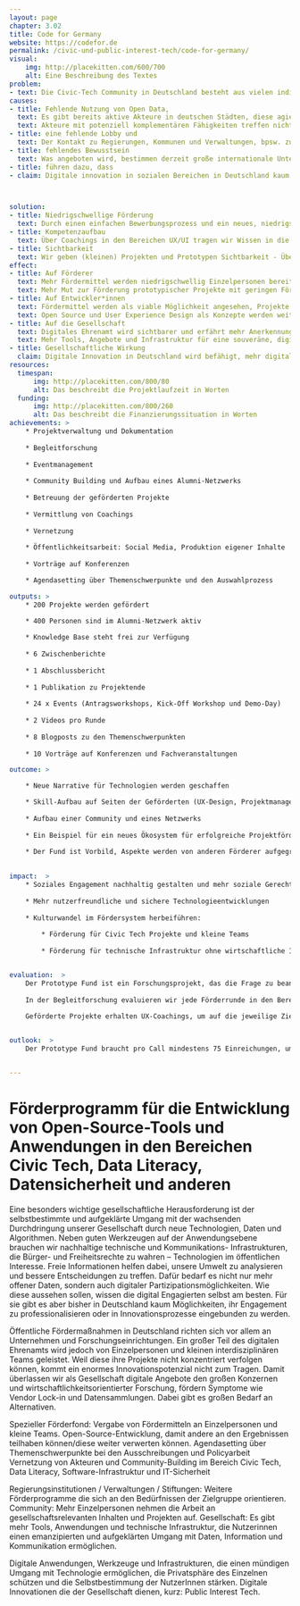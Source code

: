 ```yaml
---
layout: page
chapter: 3.02
title: Code for Germany
website: https://codefor.de
permalink: /civic-und-public-interest-tech/code-for-germany/
visual:
    img: http://placekitten.com/600/700
    alt: Eine Beschreibung des Textes
problem: 
- text: Die Civic-Tech Community in Deutschland besteht aus vielen individuellen Gruppierungen, die mit ähnlichen Problemen konfrontiert sind, aber kein Netzwerk und keine Lobby haben. 
causes:
- title: Fehlende Nutzung von Open Data,
  text: Es gibt bereits aktive Akteure in deutschen Städten, diese agieren aber für sich und ohne Infrastruktur
  text: Akteure mit potenziell komplementären Fähigkeiten treffen nicht aufeinander.
- title: eine fehlende Lobby und
  text: Der Kontakt zu Regierungen, Kommunen und Verwaltungen, bpsw. zum Erlangen von Daten, ist für einzelne Akteure schwierig umsetzbar.
- title: fehlendes Bewusstsein
  text: Was angeboten wird, bestimmen derzeit große internationale Unternehmen oder Kapitalgeber. Das Wissen darüber, was benötigt wird und skaliert, liegt bei der Gesellschaft, wird aber nicht abgerufen.
- title: führen dazu, dass
- claim: Digitale innovation in sozialen Bereichen in Deutschland kaum stattfindet und viele Technologien/Werkzeuge in den “Überwachungskapitalismus” eingebunden sind und somit keine nachhaltigen und sicheren alternativen Infrastrukturen bestehen.



solution:
- title: Niedrigschwellige Förderung
  text: Durch einen einfachen Bewerbungsprozess und ein neues, niedrigschwelliges Förderverfahren zeigen wir, dass die Förderung von digitalen Innovationen aus der Gesellschaft möglich ist.
- title: Kompetenzaufbau
  text: Über Coachings in den Bereichen UX/UI tragen wir Wissen in die Open-Source-Community, die auch bei der Umsetzung weiterer Projekte helfen kann. 
- title: Sichtbarkeit
  text: Wir geben (kleinen) Projekten und Prototypen Sichtbarkeit - Über unsere Webseite, Medien, Konferenzen und andere Veranstaltungen sowie aktive Vernetzungsarbeit.
effect:
- title: Auf Förderer 
  text: Mehr Fördermittel werden niedrigschwellig Einzelpersonen bereitgestellt. 
  text: Mehr Mut zur Förderung prototypischer Projekte mit geringen Fördersummen.
- title: Auf Entwickler*innen
  text: Fördermittel werden als viable Möglichkeit angesehen, Projekte umzusetzen.
  text: Open Source und User Experience Design als Konzepte werden weiter verbreitet.
- title: Auf die Gesellschaft
  text: Digitales Ehrenamt wird sichtbarer und erfährt mehr Anerkennung.
  text: Mehr Tools, Angebote und Infrastruktur für eine souveräne, digital handlungsfähige, informierte Gesellschaft
- title: Gesellschaftliche Wirkung
  claim: Digitale Innovation in Deutschland wird befähigt, mehr digitale Tools und sichere Infrastruktur werden für die Gesellschaft geschaffen.
resources:
  timespan:
      img: http://placekitten.com/800/80
      alt: Das beschreibt die Projektlaufzeit in Worten
  funding:
      img: http://placekitten.com/800/260
      alt: Das beschreibt die Finanzierungssituation in Worten
achievements: >
    * Projektverwaltung und Dokumentation
    
    * Begleitforschung
    
    * Eventmanagement
    
    * Community Building und Aufbau eines Alumni-Netzwerks
    
    * Betreuung der geförderten Projekte
    
    * Vermittlung von Coachings
    
    * Vernetzung
    
    * Öffentlichkeitsarbeit: Social Media, Produktion eigener Inhalte
    
    * Vorträge auf Konferenzen

    * Agendasetting über Themenschwerpunkte und den Auswahlprozess

outputs: >
    * 200 Projekte werden gefördert

    * 400 Personen sind im Alumni-Netzwerk aktiv
   
    * Knowledge Base steht frei zur Verfügung
   
    * 6 Zwischenberichte
   
    * 1 Abschlussbericht
   
    * 1 Publikation zu Projektende
   
    * 24 x Events (Antragsworkshops, Kick-Off Workshop und Demo-Day)
   
    * 2 Videos pro Runde
  
    * 8 Blogposts zu den Themenschwerpunkten
    
    * 10 Vorträge auf Konferenzen und Fachveranstaltungen

outcome: >

    * Neue Narrative für Technologien werden geschaffen

    * Skill-Aufbau auf Seiten der Geförderten (UX-Design, Projektmanagement etc.)
    
    * Aufbau einer Community und eines Netzwerks
    
    * Ein Beispiel für ein neues Ökosystem für erfolgreiche Projektförderung wird geschaffen
    
    * Der Fund ist Vorbild, Aspekte werden von anderen Förderer aufgegriffen

     
impact:  >
    * Soziales Engagement nachhaltig gestalten und mehr soziale Gerechtigkeit und Chancengleichheit bewirken
    
    * Mehr nutzerfreundliche und sichere Technologieentwicklungen
    
    * Kulturwandel im Fördersystem herbeiführen:
        
        * Förderung für Civic Tech Projekte und kleine Teams
        
        * Förderung für technische Infrastruktur ohne wirtschaftliche Interessen


evaluation:  >
    Der Prototype Fund ist ein Forschungsprojekt, das die Frage zu beantworten sucht, wie neue Zielgruppen für öffentliche Fördergelder erschlossen werden können, und wie die öffentlichen Fördermaßnahmen so angepasst werden können, dass sie für neue Zielgruppen auch viabel sind. Im Zuge der aktuellen Diskussion über Innovationsförderung sind Einzelpersonen und kleine Teams die Zielgruppe des Prototype Funds, für die es bisher keine niedrigschwellige öffentliche Förderung gibt. Der Prototype Fund richtet sich gezielt an Softwareentwickler\*innen und kleine, interdisziplinäre Teams, die gesellschaftliche Themen vorantreiben. 
    
    In der Begleitforschung evaluieren wir jede Förderrunde in den Bereichen Outreach, Bewerbungs- und Bewertungsprozess sowie die Umsetzungsphase, und passen von Runde zu Runde die Modalitäten weiter an. Besonders hervorzuheben ist hier die Anhebung der Förderquote von 60% auf 95%, wodurch sich der notwendige Eigenanteil für die Projekte deutlich verringert hat. 
    
    Geförderte Projekte erhalten UX-Coachings, um auf die jeweilige Zielgruppe angepasst und besser nutzbar zu werden. Die Coachings wurden von den geförderten Projekten durchweg positiv evaluiert. Zusätzlich dazu wollen wir nun auch Coachings in den Bereichen Kommunikation und Außendarstellung sowie Finanzen anbieten. 


outlook:  >    
    Der Prototype Fund braucht pro Call mindestens 75 Einreichungen, um fortgeführt zu werden. Mit Blick auf die bisherigen Einreichungszahlen ist das nicht zu befürchten. Aufgrund des großen Rückhalls in den ersten beiden Runden wurde das Projekt im Sommer 2017 um zwei Jahre und vier weitere Runden verlängert. Deshalb legen wir ein Augenmerk darauf, mit jedem Call neue Zielgruppen anzusprechen und das Feld der Einreichenden zu diversifizieren. 


---
```



# Förderprogramm für die Entwicklung von Open-Source-Tools und Anwendungen in den Bereichen Civic Tech, Data Literacy, Datensicherheit und anderen

Eine besonders wichtige gesellschaftliche Herausforderung ist der selbstbestimmte und aufgeklärte Umgang mit der wachsenden Durchdringung unserer Gesellschaft durch neue Technologien, Daten und Algorithmen. Neben guten Werkzeugen auf der Anwendungsebene brauchen wir nachhaltige technische und Kommunikations- Infrastrukturen, die Bürger- und Freiheitsrechte zu wahren – Technologien im öffentlichen Interesse. Freie Informationen helfen dabei, unsere Umwelt zu analysieren und bessere Entscheidungen zu treffen. Dafür bedarf es nicht nur mehr offener Daten, sondern auch digitaler Partizipationsmöglichkeiten. Wie diese aussehen sollen, wissen die digital Engagierten selbst am besten. Für sie gibt es aber bisher in Deutschland kaum Möglichkeiten, ihr Engagement zu professionalisieren oder in Innovationsprozesse eingebunden zu werden. 

Öffentliche Fördermaßnahmen in Deutschland richten sich vor allem an Unternehmen und Forschungseinrichtungen. Ein großer Teil des digitalen Ehrenamts wird jedoch von Einzelpersonen und kleinen interdisziplinären Teams geleistet. Weil diese ihre Projekte nicht konzentriert verfolgen können, kommt ein enormes Innovationspotenzial nicht zum Tragen. Damit überlassen wir als Gesellschaft digitale Angebote den großen Konzernen und wirtschaftlichkeitsorientierter Forschung, fördern Symptome wie Vendor Lock-in und Datensammlungen. Dabei gibt es großen  Bedarf an Alternativen. 

Spezieller Förderfond: Vergabe von Fördermitteln an Einzelpersonen und kleine Teams.
Open-Source-Entwicklung, damit andere an den Ergebnissen teilhaben können/diese weiter verwerten können.
Agendasetting über Themenschwerpunkte bei den Ausschreibungen und Policyarbeit
Vernetzung von Akteuren  und Community-Building im Bereich Civic Tech, Data Literacy, Software-Infrastruktur  und IT-Sicherheit

Regierungsinstitutionen / Verwaltungen / Stiftungen:
Weitere Förderprogramme die sich an den Bedürfnissen der Zielgruppe orientieren.
Community:
Mehr Einzelpersonen nehmen die Arbeit an gesellschaftsrelevanten Inhalten und Projekten auf.
Gesellschaft:
Es gibt mehr Tools, Anwendungen und technische Infrastruktur, die Nutzerinnen einen emanzipierten und aufgeklärten Umgang mit Daten, Information und Kommunikation  ermöglichen.

Digitale Anwendungen, Werkzeuge und Infrastrukturen, die  einen mündigen Umgang mit Technologie ermöglichen, die Privatsphäre des Einzelnen schützen und die Selbstbestimmung der NutzerInnen stärken. Digitale Innovationen die der Gesellschaft dienen, kurz: Public Interest Tech.

 
